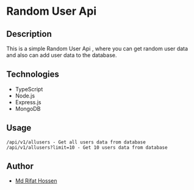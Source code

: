 # Random User Api

## Description
This is a simple Random User Api , where you can get random user data and also can add user data to the database.

## Technologies
- TypeScript
- Node.js
- Express.js
- MongoDB

## Usage
```
/api/v1/allusers - Get all users data from database
/api/v1/allusers?limit=10 - Get 10 users data from database
```

## Author
- [Md Rifat Hossen](https://rifatsaown.netlify.app/)

